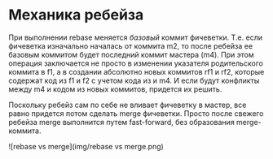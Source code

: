 # Механика ребейза

При выполнении rebase меняется *базовый* коммит фичеветки. Т.е. если фичеветка изначально началась от коммита m2, то после ребейза ее базовым коммитом будет последний коммит мастера (m4). При этом операция заключается не просто в изменении указателя родительского коммита в f1, а в создании абсолютно новых коммитов rf1 и rf2, которые содержат код из f1 и f2 с учетом кода из и m4. И если будут конфликты между m4 и кодом из новых коммитов, придется их решить.

Поскольку ребейз сам по себе не вливает фичеветку в мастер, все равно придется потом сделать merge фичеветки. Просто после свежего ребейза merge выполнится путем fast-forward, без образования merge-коммита.



![rebase vs merge](img/rebase vs merge.png)


